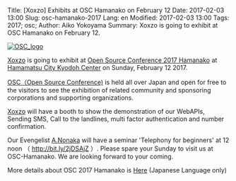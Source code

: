 Title: [Xoxzo] Exhibits at OSC Hamanako on February 12
Date: 2017-02-03 13:00
Slug: osc-hamanako-2017
Lang: en
Modified: 2017-02-03 13:00
Tags: 2017; osc; 
Author: Aiko Yokoyama
Summary: Xoxzo is going to exhibit at OSC Hamanako on February 12.

[![OSC_logo]({filename}/images/OSC_logo_sticker.gif)](https://www.ospn.jp/osc2017-hamanako/)

[Xoxzo](https://info.xoxzo.com/en/) is going to exhibit at [Open Source Conference 2017 Hamanako](https://www.ospn.jp/osc2017-hamanako/) at [Hamamatsu City Kyodoh Center](http://www.machien-hamamatsu.jp/) on Sunday, February 12 2017.

[OSC（Open Source Conference)](https://www.ospn.jp/) is held all over Japan and open for free to the visitors to see the exhibition of related community and sponsoring corporations and supporting organizations.

[Xoxzo](https://info.xoxzo.com/ja/) will have a booth to show the demonstration of our WebAPIs, Sending SMS, Call to the landlines, multi factor authentication and number confirmation.

Our Evengelist [A.Nonaka](https://info.xoxzo.com/en/aboutus/) will have a seminar 'Telephony for beginners' at 12 noon （ http://bit.ly/2jDSAjZ ）. Please spare your Sunday to visit us at OSC-Hamanako. We are looking forward to your coming.

More details about OSC 2017 Hamanako is [Here](https://www.ospn.jp/osc2017-hamanako/) (Japanese Language only)


